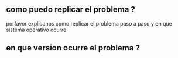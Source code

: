 ## como puedo replicar el problema ?
porfavor explicanos como replicar el problema paso a paso y en que sistema operativo ocurre
## en que version ocurre el problema ? 
